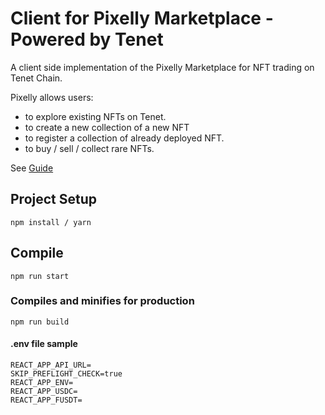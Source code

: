 # Client for Pixelly Marketplace - Powered by Tenet

A client side implementation of the Pixelly Marketplace for NFT trading on Tenet Chain.

Pixelly allows users: 
- to explore existing NFTs on Tenet.
- to create a new collection of a new NFT
- to register a collection of already deployed NFT.
- to buy / sell / collect rare NFTs.

See [Guide](https://docs.pixelly.gg)

## Project Setup
```
npm install / yarn
```

## Compile
```
npm run start
```

### Compiles and minifies for production
```
npm run build
```

#### .env file sample
```
REACT_APP_API_URL=
SKIP_PREFLIGHT_CHECK=true
REACT_APP_ENV=
REACT_APP_USDC=
REACT_APP_FUSDT=
```
